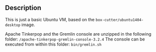 ## Description

This is just a basic Ubuntu VM, based on the `box-cutter/ubuntu1404-desktop` image.

Apache Tinkerpop and the Gremlin console are unzipped in the following folder: `/apache-tinkerpop-gremlin-console-3.2.4`
The console can be executed from within this folder: `bin/gremlin.sh`